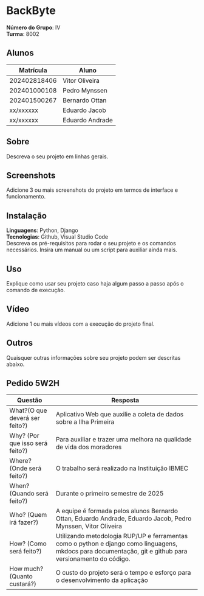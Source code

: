 # BackByte

**Número do Grupo**: IV<br>
**Turma**: 8002<br>

## Alunos
|Matrícula | Aluno |
| -- | -- |
| 202402818406|  Vitor Oliveira |
| 202401000108  |  Pedro Mynssen |
| 202401500267  |  Bernardo Ottan |
| xx/xxxxxx  |  Eduardo Jacob |
| xx/xxxxxx  |  Eduardo Andrade |

## Sobre 
Descreva o seu projeto em linhas gerais. 

## Screenshots
Adicione 3 ou mais screenshots do projeto em termos de interface e funcionamento.

## Instalação 
**Linguagens**: Python, Django<br>
**Tecnologias**: Github, Visual Studio Code<br>
Descreva os pré-requisitos para rodar o seu projeto e os comandos necessários.
Insira um manual ou um script para auxiliar ainda mais.

## Uso 
Explique como usar seu projeto caso haja algum passo a passo após o comando de execução.

## Vídeo
Adicione 1 ou mais vídeos com a execução do projeto final.

## Outros 
Quaisquer outras informações sobre seu projeto podem ser descritas abaixo.


## Pedido 5W2H 

|Questão|Resposta|
|-------|--------|
|What?(O que deverá ser feito?)|Aplicativo Web que auxilie a coleta de dados sobre a Ilha Primeira|
|Why? (Por que isso será feito?)|Para auxiliar e trazer uma melhora na qualidade de vida dos moradores |
|Where? (Onde será feito?)|O trabalho será realizado na Instituição IBMEC |
|When? (Quando será feito?)|Durante o primeiro semestre de 2025 |
|Who? (Quem irá fazer?)|A equipe é formada pelos alunos Bernardo Ottan, Eduardo Andrade, Eduardo Jacob, Pedro Mynssen, Vitor Oliveira|
|How? (Como será feito?)|Utilizando metodologia RUP/UP e ferramentas como o python e django como linguagens, mkdocs para documentação, git e github para versionamento do código.|
|How much? (Quanto custará?)|O custo do projeto será o tempo e esforço para o desenvolvimento da aplicação|
